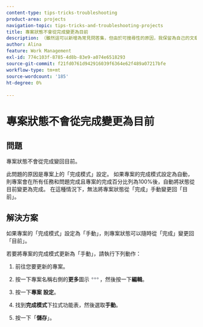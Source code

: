 ```yaml
---
content-type: tips-tricks-troubleshooting
product-area: projects
navigation-topic: tips-tricks-and-troubleshooting-projects
title: 專案狀態不會從完成變更為目前
description: （雖然這可以新增為常見問答集，但由於可搜尋性的原因，我保留為自己的文章）
author: Alina
feature: Work Management
exl-id: 774c103f-8785-4d8b-83e9-a074e6518293
source-git-commit: f21fd0761d942916039f6364e62f489a07217bfe
workflow-type: tm+mt
source-wordcount: '185'
ht-degree: 0%

---
```


# 專案狀態不會從完成變更為目前

<!--
<p data-mc-conditions="QuicksilverOrClassic.Draft mode">(Although this can be added as an FAQ, I have left this as its own article for search-ability reasons)</p>
-->

## 問題

專案狀態不會從完成變回目前。

此問題的原因是專案上的「完成模式」設定。 如果專案的完成模式設定為自動，則專案會在所有任務和問題完成且專案的完成百分比列為100%後，自動將狀態從目前變更為完成。 在這種情況下，無法將專案狀態從「完成」手動變更回「目前」。

## 解決方案

如果專案的「完成模式」設定為「手動」，則專案狀態可以隨時從「完成」變更回「目前」。

若要將專案的完成模式更新為「手動」，請執行下列動作：

1. 前往您要更新的專案。
1. 按一下專案名稱右側的&#x200B;**更多**&#x200B;圖示![更多圖示](assets/more-icon.png)，然後按一下&#x200B;**編輯**。
1. 按一下&#x200B;**專案** **設定**。

1. 找到&#x200B;**完成模式**&#x200B;下拉式功能表，然後選取&#x200B;**手動**。

1. 按一下「**儲存**」。
